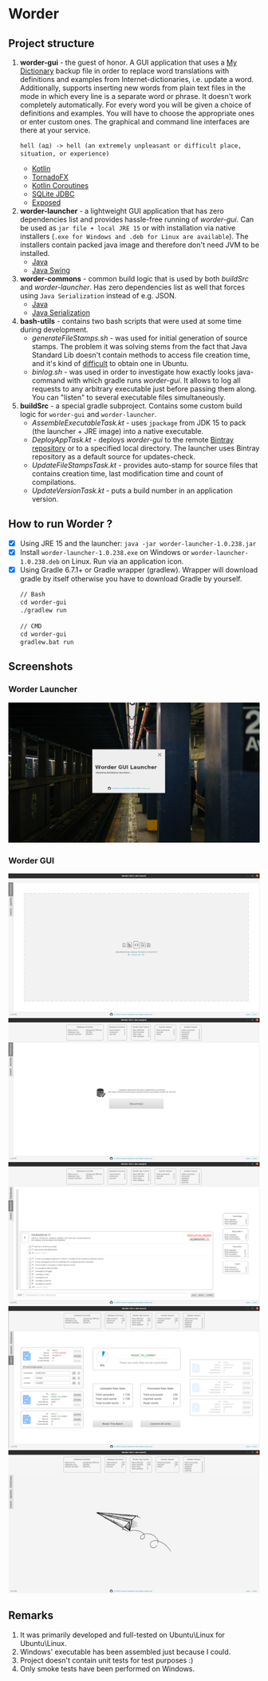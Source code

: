 # Worder

## Project structure
1. **worder-gui** - the guest of honor. A GUI application that uses a [My Dictionary](https://play.google.com/store/apps/details?id=com.swotwords.lite) backup file in order to replace word translations with definitions and examples from Internet-dictionaries, i.e. update a word. Additionally, supports inserting new words from plain text files in the mode in which every line is a separate word or phrase. It doesn't work completely automatically. For every word you will be given a choice of definitions and examples. You will have to choose the appropriate ones or enter custom ones. The graphical and command line interfaces are there at your service.
   ```
   hell (ад) -> hell (an extremely unpleasant or difficult place, situation, or experience)
   ```
   - [Kotlin](https://kotlinlang.org/)
   - [TornadoFX](https://github.com/edvin/tornadofx)
   - [Kotlin Coroutines](https://github.com/Kotlin/kotlinx.coroutines)
   - [SQLite JDBC](https://github.com/xerial/sqlite-jdbc)
   - [Exposed](https://github.com/JetBrains/Exposed)
2. **worder-launcher** - a lightweight GUI application that has zero dependencies list and provides hassle-free running of *worder-gui*. Can be used as `jar file + local JRE 15` or with installation via native installers (`.exe for Windows and .deb for Linux are available`). The installers contain packed java image and therefore don't need JVM to be installed.
   - [Java](https://jdk.java.net/15/)
   - [Java Swing](https://en.wikipedia.org/wiki/Swing_(Java))
3. **worder-commons** - common build logic that is used by both *buildSrc* and *worder-launcher*. Has zero dependencies list as well that forces using `Java Serialization` instead of e.g. JSON.
   - [Java](https://jdk.java.net/15/)
   - [Java Serialization](https://www.tutorialspoint.com/java/java_serialization.htm)
4. **bash-utils** - contains two bash scripts that were used at some time during development. 
   - *generateFileStamps.sh* - was used for initial generation of source stamps. The problem it was solving stems from the fact that Java Standard Lib doesn't contain methods to access file creation time, and it's kind of [difficult](https://unix.stackexchange.com/questions/24441/get-file-created-creation-time) to obtain one in Ubuntu.
   - *binlog.sh* - was used in order to investigate how exactly looks java-command with which gradle runs *worder-gui*. It allows to log all requests to any arbitrary executable just before passing them along. You can "listen" to several executable files simultaneously.
5. **buildSrc** - a special gradle subproject. Contains some custom build logic for `worder-gui` and `worder-launcher`.
    - *AssembleExecutableTask.kt* - uses `jpackage` from JDK 15 to pack (the launcher + JRE image) into a native executable.
    - *DeployAppTask.kt* - deploys *worder-gui* to the remote [Bintray repository](https://bintray.com/evgen8) or to a specified local directory. The launcher uses Bintray repository as a default source for updates-check.
    - *UpdateFileStampsTask.kt* - provides auto-stamp for source files that contains creation time, last modification time and count of compilations.
    - *UpdateVersionTask.kt* - puts a build number in an application version.

## How to run Worder ?

- [x] Using JRE 15 and the launcher: `java -jar worder-launcher-1.0.238.jar`
- [x] Install `worder-launcher-1.0.238.exe` on Windows or `worder-launcher-1.0.238.deb` on Linux. Run via an application icon.
- [x] Using Gradle 6.7.1+ or Gradle wrapper (gradlew). Wrapper will download gradle by itself otherwise you have to download Gradle by yourself.
  ```
  // Bash
  cd worder-gui
  ./gradlew run
  
  // CMD
  cd worder-gui
  gradlew.bat run
  ```

## Screenshots

### Worder Launcher
![worder-launcher.png](/screenshots/worder-launcher.png?raw=true "Worder Launcher")

### Worder GUI
![worder-gui-disconnected-db.png](/screenshots/worder-gui-disconnected-db.png?raw=true "Worder GUI - disconnected DB")
![worder-gui-connected-db.png](/screenshots/worder-gui-connected-db.png?raw=true "Worder GUI - connected DB")
![worder-gui-update.png](/screenshots/worder-gui-update.png?raw=true "Worder GUI - Update Tab")
![worder-gui-insert.png](/screenshots/worder-gui-insert.png?raw=true "Worder GUI - Insert Tab")
![worder-gui-naked.png](/screenshots/worder-gui-naked.png?raw=true "Worder GUI - No Active Tab")

## Remarks

1. It was primarily developed and full-tested on Ubuntu\Linux for Ubuntu\Linux.
2. Windows' executable has been assembled just because I could.
3. Project doesn't contain unit tests for test purposes :)
4. Only smoke tests have been performed on Windows.
